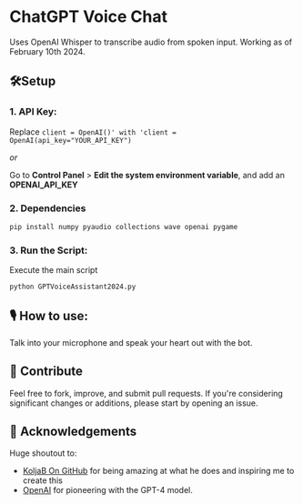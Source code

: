 # ChatGPT Voice Chat 
Uses OpenAI Whisper to transcribe audio from spoken input. Working as of February 10th 2024.

## 🛠️Setup 

### 1. API Key: 

Replace `client = OpenAI()' with 'client = OpenAI(api_key="YOUR_API_KEY")` 

*or*

Go to **Control Panel** > **Edit the system environment variable**, and add an **OPENAI_API_KEY**

### 2. Dependencies 

```bash
pip install numpy pyaudio collections wave openai pygame
```

### 3. Run the Script: 

Execute the main script
```bash
python GPTVoiceAssistant2024.py
```

## 🎙 How to use: 

Talk into your microphone and speak your heart out with the bot. 

## 🤝 Contribute

Feel free to fork, improve, and submit pull requests. If you're considering significant changes or additions, please start by opening an issue.

## 💖 Acknowledgements

Huge shoutout to:
- [KoljaB On GitHub](https://github.com/KoljaB/AIVoiceChat/) for being amazing at what he does and inspiring me to create this
- [OpenAI](https://www.openai.com/) for pioneering with the GPT-4 model.
